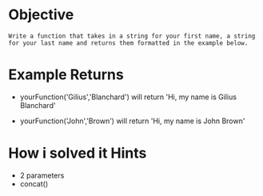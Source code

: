 # Objective

    Write a function that takes in a string for your first name, a string for your last name and returns them formatted in the example below.

# Example Returns

* yourFunction('Gilius','Blanchard') will return 'Hi, my name is Gilius Blanchard'

* yourFunction('John','Brown') will return 'Hi, my name is John Brown'

# How i solved it Hints
* 2 parameters
* concat()